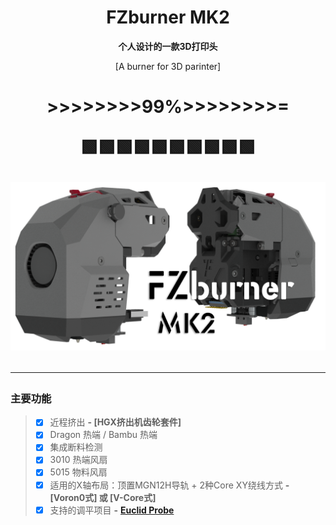 <h1 align="center">FZburner MK2</h1>

**<p align="center">个人设计的一款3D打印头</p>**
<p align="center">[A burner for 3D parinter]</p>

<h1 align="center"> >>>>>>>>99%>>>>>>>>=
<p align="center">🟩🟩🟩🟩🟩🟩🟩🟩🟩🟩


![FZburner-MK2](Images-效果图/FZBurner_MK2.png)
 
 ---
 
 ### 主要功能
> - [x] 近程挤出  **- [HGX挤出机齿轮套件]**
> - [x] Dragon 热端 / Bambu 热端
> - [x] 集成断料检测
> - [x] 3010 热端风扇
> - [x] 5015 物料风扇
> - [x] 适用的X轴布局：顶置MGN12H导轨 + 2种Core XY绕线方式    **- [Voron0式] 或 [V-Core式]**
> - [x] 支持的调平项目  **-** [**Euclid Probe**](https://github.com/nionio6915/Euclid_Probe)
 

